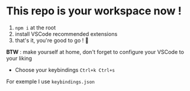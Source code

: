 # This repo is your workspace now !

1. `npm i` at the root
2. install VSCode recommended extensions
3. that's it, you're good to go ! 🚀

**BTW** : make yourself at home, don't forget to configure your VSCode to your liking

-   Choose your keybindings `Ctrl+k Ctrl+s`

For exemple I use `keybindings.json`
